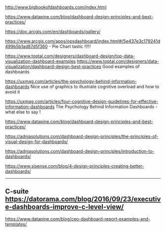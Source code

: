 http://www.bigbookofdashboards.com/index.html

https://www.datapine.com/blog/dashboard-design-principles-and-best-practices/

https://doc.arcgis.com/en/dashboards/gallery/

https://www.arcgis.com/apps/opsdashboard/index.html#/5e437e3c179241d499b5b1ad87d5f360 - Pie Chart tastic !!!!!


https://www.toptal.com/designers/dashboard-design/top-data-visualization-dashboard-examples
https://www.toptal.com/designers/data-visualization/dashboard-design-best-practices
Good examples of dashboards


https://uxmag.com/articles/the-psychology-behind-information-dashboards
Nice use of graphics to illustrate cognitive overload and how to avoid it

https://uxmag.com/articles/four-cognitive-design-guidelines-for-effective-information-dashboards
The Psychology Behind Information Dashboards - what else to say !

https://www.datapine.com/blog/dashboard-design-principles-and-best-practices/

https://adniasolutions.com/dashboard-design-principles/the-principles-of-visual-design-for-dashboards/

https://adniasolutions.com/dashboard-design-principles/introduction-to-dashboards/

https://www.sisense.com/blog/4-design-principles-creating-better-dashboards/

---
C-suite
https://datorama.com/blog/2016/09/23/executive-dashboards-improve-c-level-view/
---
https://www.datapine.com/blog/ceo-dashboard-report-examples-and-templates/
